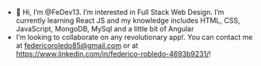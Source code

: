 - 👋 Hi, I’m @FeDev13. I’m interested in Full Stack Web Design. I’m currently learning React JS and my knowledge includes HTML, CSS, JavaScript, MongoDB, MySql and a little bit of Angular
- I’m looking to collaborate on any revolutionary app!. You can contact me at federicoroledo85@gmail.com or at https://www.linkedin.com/in/federico-robledo-4693b9231/!

<!---
FeDev13/FeDev13 is a ✨ special ✨ repository because its `README.md` (this file) appears on your GitHub profile.
You can click the Preview link to take a look at your changes.
--->
